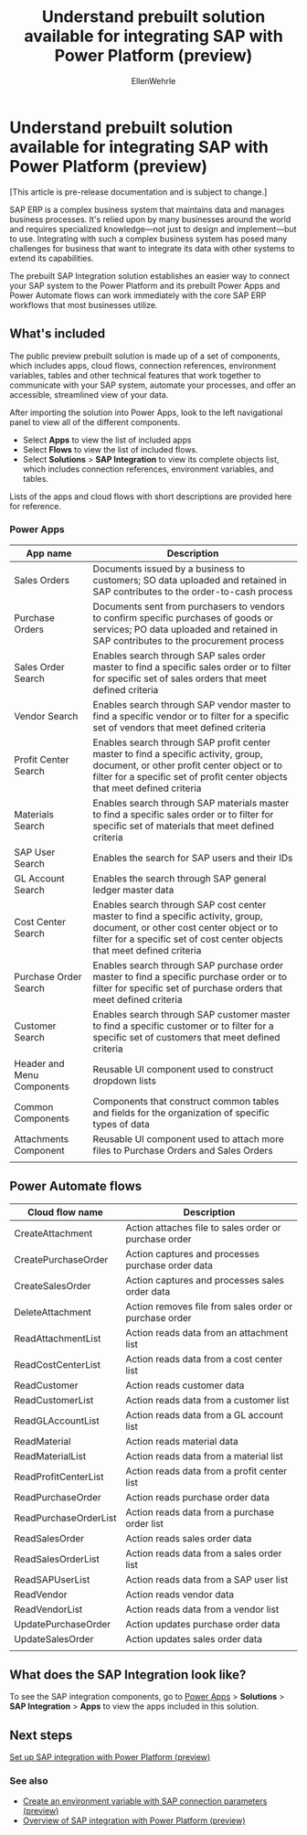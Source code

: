 ﻿---
title: Understand prebuilt solution available for integrating SAP with Power Platform (preview)
description: Learn about the different solutions available for SAP integration with Power Platform.
services: ''
suite: flow
documentationcenter: na
author: EllenWehrle
manager: jongilman
editor: ''
tags: ''
ms.devlang: na
ms.subservice: cloud-flow
ms.topic: article
ms.tgt_pltfrm: na
ms.workload: na
ms.date: 09/19/2022
ms.author: ellenwehrle
search.app: 
  - Flow
search.audienceType: 
  - flowmaker
  - skakeholder
  - enduser
---

# Understand prebuilt solution available for integrating SAP with Power Platform (preview)

[This article is pre-release documentation and is subject to change.]

SAP ERP is a complex business system that maintains data and manages business processes. It's relied upon by many businesses around the world and requires specialized knowledge—not just to design and implement—but to use. Integrating with such a complex business system has posed many challenges for business that want to integrate its data with other systems to extend its capabilities.

The prebuilt SAP Integration solution establishes an easier way to connect your SAP system to the Power Platform and its prebuilt Power Apps and Power Automate flows can work immediately with the core SAP ERP workflows that most businesses utilize.

## What's included

The public preview prebuilt solution is made up of a set of components, which includes apps, cloud flows, connection references, environment variables, tables and other technical features that work together to communicate with your SAP system, automate your processes, and offer an accessible, streamlined view of your data.

 After importing the solution into Power Apps, look to the left navigational panel to view all of the different components.

- Select **Apps** to view the list of included apps
- Select **Flows** to view the list of included flows.
- Select **Solutions** > **SAP Integration** to view its complete objects list, which includes connection references, environment variables, and tables.

Lists of the apps and cloud flows with short descriptions are provided here for reference.

### Power Apps

| App name | Description |
|------------------|---------------------|
| Sales Orders | Documents issued by a business to customers; SO data uploaded and retained in SAP contributes to the order-to-cash process |
| Purchase Orders | Documents sent from purchasers to vendors to confirm specific purchases of goods or services; PO data uploaded and retained in SAP contributes to the procurement process  
| Sales Order Search | Enables search through SAP sales order master to find a specific sales order or to filter for specific set of sales orders that meet defined criteria |
| Vendor Search | Enables search through SAP vendor master to find a specific vendor or to filter for a specific set of vendors that meet defined criteria |
| Profit Center Search | Enables search through SAP profit center master to find a specific activity, group, document, or other profit center object or to filter for a specific set of profit center objects that meet defined criteria |
| Materials Search  | Enables search through SAP materials master to find a specific sales order or to filter for specific set of materials that meet defined criteria|
| SAP User Search| Enables the search for SAP users and their IDs |
| GL Account Search | Enables the search through SAP general ledger master data |
| Cost Center Search | Enables search through SAP cost center master to find a specific activity, group, document, or other cost center object or to filter for a specific set of cost center objects that meet defined criteria |
| Purchase Order Search | Enables search through SAP purchase order master to find a specific purchase order or to filter for specific set of purchase orders that meet defined criteria |
| Customer Search | Enables search through SAP customer master to find a specific customer or to filter for a specific set of customers that meet defined criteria|
| Header and Menu Components | Reusable UI component used to construct dropdown lists |
| Common Components | Components that construct common tables and fields for the organization of specific types of data |
| Attachments Component | Reusable UI component used to attach more files to Purchase Orders and Sales Orders |
||

## Power Automate flows

| Cloud flow name | Description |
|-----------|-------------------|
| CreateAttachment | Action attaches file to sales order or purchase order |
| CreatePurchaseOrder | Action captures and processes purchase order data |
| CreateSalesOrder | Action captures and processes sales order data |
| DeleteAttachment | Action removes file from sales order or purchase order |
| ReadAttachmentList| Action reads data from an attachment list |
| ReadCostCenterList| Action reads data from a cost center list |
| ReadCustomer| Action reads customer data |
| ReadCustomerList | Action reads data from a customer list |
| ReadGLAccountList | Action reads data from a GL account list |
| ReadMaterial | Action reads material data |
| ReadMaterialList | Action reads data from a material list |
| ReadProfitCenterList | Action reads data from a profit center list |
| ReadPurchaseOrder | Action reads purchase order data|
| ReadPurchaseOrderList | Action reads data from a purchase order list |
| ReadSalesOrder | Action reads sales order data |
| ReadSalesOrderList | Action reads data from a sales order list|
| ReadSAPUserList | Action reads data from a SAP user list |
| ReadVendor | Action reads vendor data |
| ReadVendorList | Action reads data from a vendor list |
| UpdatePurchaseOrder | Action updates purchase order data|
| UpdateSalesOrder | Action updates sales order data |
| |

## What does the SAP Integration look like?

To see the SAP integration components, go to [Power Apps](https://make.powerapps.com) > **Solutions** > **SAP Integration** > **Apps** to view the apps included in this solution.

## Next steps

[Set up SAP integration with Power Platform (preview)](set-up-prepare.md)

### See also

- [Create an environment variable with SAP connection parameters (preview)](action-screen.md)
- [Overview of SAP integration with Power Platform (preview)](overview.md)

